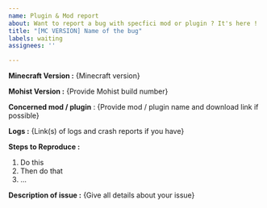 ```yaml
---
name: Plugin & Mod report
about: Want to report a bug with specfici mod or plugin ? It's here !
title: "[MC VERSION] Name of the bug"
labels: waiting
assignees: ''

---
```


<!-- Thank you for reporting ! Please note that issues can take a lot of time to be fixed and there is no eta.-->

<!-- If you don't know where to upload your logs and crash reports, you can use these websites : -->
<!-- https://paste.ubuntu.com/ (recommended) -->
<!-- https://mclo.gs -->
<!-- https://haste.mohistmc.com -->
<!-- https://pastebin.com -->

<!-- TO FILL THIS TEMPLATE, YOU NEED TO REPLACE THE {} BY WHAT YOU WANT -->

**Minecraft Version :** {Minecraft version}

**Mohist Version :** {Provide Mohist build number}

**Concerned mod / plugin** : {Provide mod / plugin name and download link if possible}

**Logs :** {Link(s) of logs and crash reports if you have}

**Steps to Reproduce :**
 1. Do this
 2. Then do that
 3. ...

**Description of issue :** {Give all details about your issue}

